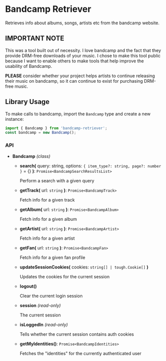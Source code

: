 Bandcamp Retriever
==================

Retrieves info about albums, songs, artists etc from the bandcamp website.

## IMPORTANT NOTE
This was a tool built out of necessity. I love bandcamp and the fact that they provide DRM-free downloads of your music. I chose to make this tool public because I want to enable others to make tools that help improve the usability of Bandcamp.

**PLEASE** consider whether your project helps artists to continue releasing their music on bandcamp, so it can continue to exist for purchasing DRM-free music.

## Library Usage

To make calls to bandcamp, import the `Bandcamp` type and create a new instance:
```js
import { Bandcamp } from 'bandcamp-retriever';
const bandcamp = new Bandcamp();
```

### API

- **Bandcamp** *(class)*

  - **search(** query: string, options: `{ item_type?: string, page?: number }` = {} **)**: `Promise<BandcampSearchResultsList>`

    Perform a search with a given query

  - **getTrack(** url: `string` **)**: `Promise<BandcampTrack>`

    Fetch info for a given track

  - **getAlbum(** url: `string` **)**: `Promise<BandcampAlbum>`

    Fetch info for a given album

  - **getArtist(** url: `string` **)**: `Promise<BandcampArtist>`

    Fetch info for a given artist

  - **getFan(** url: `string` **)**: `Promise<BandcampFan>`

    Fetch info for a given fan profile

  - **updateSessionCookies(** cookies: `string[] | tough.Cookie[]` **)**

    Updates the cookies for the current session

  - **logout()**

    Clear the current login session

  - **session** *(read-only)*

    The current session
  
  - **isLoggedIn** *(read-only)*

    Tells whether the current session contains auth cookies
    
  - **getMyIdentities()**: `Promise<BandcampIdentities>`

    Fetches the "identities" for the currently authenticated user
